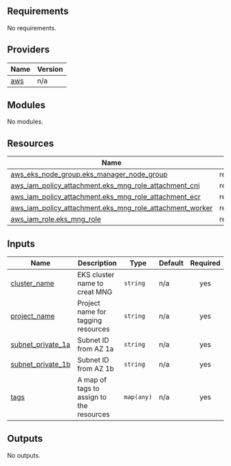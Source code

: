 ## Requirements

No requirements.

## Providers

| Name | Version |
|------|---------|
| <a name="provider_aws"></a> [aws](#provider\_aws) | n/a |

## Modules

No modules.

## Resources

| Name | Type |
|------|------|
| [aws_eks_node_group.eks_manager_node_group](https://registry.terraform.io/providers/hashicorp/aws/latest/docs/resources/eks_node_group) | resource |
| [aws_iam_policy_attachment.eks_mng_role_attachment_cni](https://registry.terraform.io/providers/hashicorp/aws/latest/docs/resources/iam_policy_attachment) | resource |
| [aws_iam_policy_attachment.eks_mng_role_attachment_ecr](https://registry.terraform.io/providers/hashicorp/aws/latest/docs/resources/iam_policy_attachment) | resource |
| [aws_iam_policy_attachment.eks_mng_role_attachment_worker](https://registry.terraform.io/providers/hashicorp/aws/latest/docs/resources/iam_policy_attachment) | resource |
| [aws_iam_role.eks_mng_role](https://registry.terraform.io/providers/hashicorp/aws/latest/docs/resources/iam_role) | resource |

## Inputs

| Name | Description | Type | Default | Required |
|------|-------------|------|---------|:--------:|
| <a name="input_cluster_name"></a> [cluster\_name](#input\_cluster\_name) | EKS cluster name to creat MNG | `string` | n/a | yes |
| <a name="input_project_name"></a> [project\_name](#input\_project\_name) | Project name for tagging resources | `string` | n/a | yes |
| <a name="input_subnet_private_1a"></a> [subnet\_private\_1a](#input\_subnet\_private\_1a) | Subnet ID from AZ 1a | `string` | n/a | yes |
| <a name="input_subnet_private_1b"></a> [subnet\_private\_1b](#input\_subnet\_private\_1b) | Subnet ID from AZ 1b | `string` | n/a | yes |
| <a name="input_tags"></a> [tags](#input\_tags) | A map of tags to assign to the resources | `map(any)` | n/a | yes |

## Outputs

No outputs.
